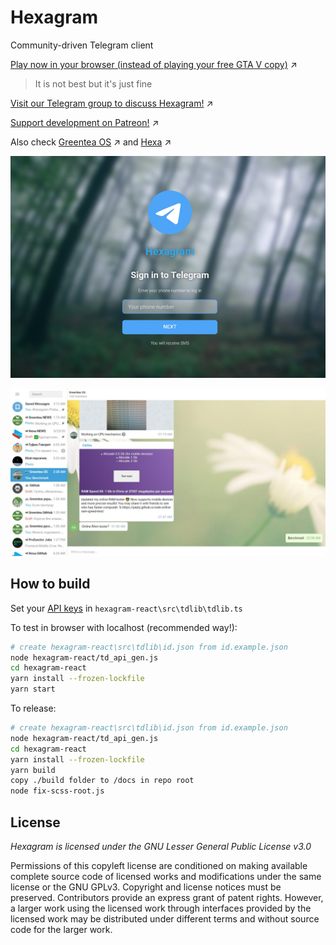 # Hexagram

Community-driven Telegram client

[Play now in your browser (instead of playing your free GTA V copy)](https://hexalang.github.io/hexagram/) :arrow_upper_right:

> It is not best but it's just fine

[Visit our Telegram group to discuss Hexagram!](https://t.me/joinchat/JFOrZFNUdU9V2AMksky8pA) :arrow_upper_right:

[Support development on Patreon!](https://www.patreon.com/PeyTy) :arrow_upper_right:

Also check [Greentea OS](https://github.com/GreenteaOS) :arrow_upper_right: and [Hexa](https://github.com/hexalang) :arrow_upper_right:

![GUI](screenshots/login.jpg?raw=true)


![GUI](screenshots/gui.jpg?raw=true)


## How to build

Set your [API keys](https://core.telegram.org/api/obtaining_api_id) in `hexagram-react\src\tdlib\tdlib.ts`

To test in browser with localhost (recommended way!):

```sh
# create hexagram-react\src\tdlib\id.json from id.example.json
node hexagram-react/td_api_gen.js
cd hexagram-react
yarn install --frozen-lockfile
yarn start
```

To release:

```sh
# create hexagram-react\src\tdlib\id.json from id.example.json
node hexagram-react/td_api_gen.js
cd hexagram-react
yarn install --frozen-lockfile
yarn build
copy ./build folder to /docs in repo root
node fix-scss-root.js
```

## License

*Hexagram is licensed under the GNU Lesser General Public License v3.0*

Permissions of this copyleft license are conditioned on making available complete source code of licensed works and modifications under the same license or the GNU GPLv3. Copyright and license notices must be preserved. Contributors provide an express grant of patent rights. However, a larger work using the licensed work through interfaces provided by the licensed work may be distributed under different terms and without source code for the larger work.
